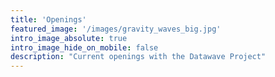 ```yaml
---
title: 'Openings'
featured_image: '/images/gravity_waves_big.jpg'
intro_image_absolute: true
intro_image_hide_on_mobile: false
description: "Current openings with the Datawave Project"
--- 
```

